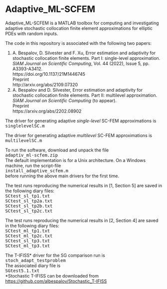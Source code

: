 # Adaptive_ML-SCFEM

Adaptive_ML-SCFEM is a MATLAB toolbox for computing and investigating adaptive stochastic collocation finite element approximations for elliptic PDEs with random inputs.<br>

The code in this repository is associated with the following two papers:

<ol type="1">
  <li>
    A. Bespalov, D. Silvester and F. Xu,
    Error estimation and adaptivity for stochastic collocation finite elements.
    Part I: single-level approximation.
    <i>SIAM Journal on Scientific Computing</i>, Vol. 44 (2022), Issue 5, pp. A3393-A3412.<br>
    https://doi.org/10.1137/21M1446745<br>
    Preprint<br>
    http://arxiv.org/abs/2109.07320
  </li>
  
  <li>
    A. Bespalov and D. Silvester,
    Error estimation and adaptivity for stochastic collocation finite elements.
    Part II: multilevel approximation.
    <i>SIAM Journal on Scientific Computing</i> (to appear).<br>
    Preprint<br>
    https://arxiv.org/abs/2202.08902
  </li>
</ol>

The driver for generating adaptive <i>single-level</i> SC-FEM approximations is<br>
<TT>singlelevelSC.m</TT>

The driver for generating adaptive <i>multilevel</i> SC-FEM approximations is<br>
<TT>multilevelSC.m</TT>

To run the software, download and unpack the file<br>
<TT>adaptiv_ml-scfem.zip</TT><br>
The default implementation is for a Unix architecture.
On a Windows machine, run the script-file<br>
<TT>install_adaptive_scfem.m</TT><br>
before running the above main drivers for the first time.

The test runs reproducing the numerical results in [1, Section 5] are saved
in the following diary files:<br>
<TT>SCtest_sl_tp1.txt</TT><br>
<TT>SCtest_sl_tp2a.txt</TT><br>
<TT>SCtest_sl_tp2b.txt</TT><br>
<TT>SCtest_sl_tp2c.txt</TT>

The test runs reproducing the numerical results in [2, Section 4] are saved
in the following diary files:<br>
<TT>SCtest_ml_tp1.txt</TT><br>
<TT>SCtest_ml_tp2c.txt</TT><br>
<TT>SCtest_sl_tp3.txt</TT><br>
<TT>SCtest_ml_tp3.txt</TT>

The T-IFISS* driver for the SG comparison run is<br>
<TT>stoch_adapt_testproblem</TT><br>
The associated diary file is<br>
<TT>SGtest5.1.txt</TT><br>
*Stochastic T-IFISS can be downloaded from
https://github.com/albespalov/Stochastic_T-IFISS

